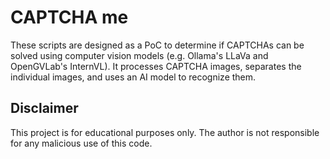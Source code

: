 # CAPTCHA me

These scripts are designed as a PoC to determine if CAPTCHAs can be solved using computer vision models (e.g. Ollama's LLaVa and OpenGVLab's InternVL). It processes CAPTCHA images, separates the individual images, and uses an AI model to recognize them.

## Disclaimer
This project is for educational purposes only. The author is not responsible for any malicious use of this code.
